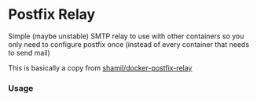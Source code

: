 # Postfix Relay

Simple (maybe unstable) SMTP relay to use with other containers so you only need to configure postfix once (instead of every container that needs to send mail)

This is basically a copy from [shamil/docker-postfix-relay](https://github.com/shamil/docker-postfix-relay)


### Usage

